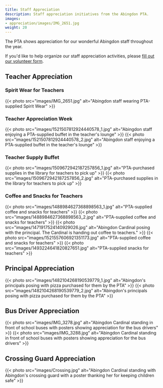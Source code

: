 ```yaml
---
title: Staff Appreciation
description: Staff appreciation initiatives from the Abingdon PTA.
images:
- appreciation/images/IMG_2651.jpg
weight: 20
---
```


The PTA shows appreciation for our wonderful Abingdon staff throughout the year.

If you'd like to help organize our staff appreciation activities, please [fill out our volunteer form](https://docs.google.com/forms/d/e/1FAIpQLSf50HFDkNfDxP5VfE2LzsxKbUPZdmRGQTeNEUhXkU_qLCLWZQ/viewform?usp=sf_link).

## Teacher Appreciation

### Spirit Wear for Teachers
{{< photo src="images/IMG_2651.jpg" alt="Abingdon staff wearing PTA-supplied Spirit Wear" >}}

### Teacher Appreciation Week
{{< photo src="images/1521507812924440578_1.jpg" alt="Abingdon staff enjoying a PTA-supplied buffet in the teacher's lounge" >}}
{{< photo src="images/1521507812924440578_2.jpg" alt="Abingdon staff enjoying a PTA-supplied buffet in the teacher's lounge" >}}

### Teacher Supply Buffet

{{< photo src="images/1509672942187257856_1.jpg" alt="PTA-purchased supplies in the library for teachers to pick up" >}}
{{< photo src="images/1509672942187257856_2.jpg" alt="PTA-purchased supplies in the library for teachers to pick up" >}}

### Coffee and Snacks for Teachers

{{< photo src="images/1488984627368898563_1.jpg" alt="PTA-supplied coffee and snacks for teachers" >}}
{{< photo src="images/1488984627368898563_2.jpg" alt="PTA-supplied coffee and snacks for teachers" >}}
{{< photo src="images/1471917524140929026.jpg" alt="Abingdon Cardinal posing with the principal. The Cardinal is handing out coffee to teachers." >}}
{{< photo src="images/1521557606921351173.jpg" alt="PTA-supplied coffee and snacks for teachers" >}}
{{< photo src="images/1493224641820827651.jpg" alt="PTA-supplied snacks for teachers" >}}

## Principal Appreciation

{{< photo src="images/1482104268190539779_1.jpg" alt="Abingdon's principals posing with pizza purchased for them by the PTA" >}}
{{< photo src="images/1482104268190539779_2.jpg" alt="Abingdon's principals posing with pizza purchased for them by the PTA" >}}

## Bus Driver Appreciation

{{< photo src="images/IMG_3278.jpg" alt="Abingdon Cardinal standing in front of school buses with posters showing appreciation for the bus drivers" >}}
{{< photo src="images/IMG_3288.jpg" alt="Abingdon Cardinal standing in front of school buses with posters showing appreciation for the bus drivers" >}}

## Crossing Guard Appreciation

{{< photo src="images/Crossing.jpg" alt="Abingdon Cardinal standing with Abingdon's crossing guard with a poster thanking her for keeping children safe" >}}